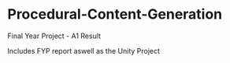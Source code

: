 # Procedural-Content-Generation
Final Year Project - A1 Result 

Includes FYP report aswell as the Unity Project
